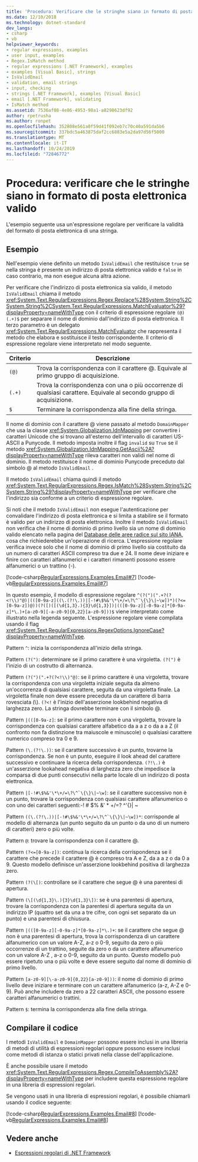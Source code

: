 ```yaml
---
title: 'Procedura: Verificare che le stringhe siano in formato di posta elettronica valido'
ms.date: 12/10/2018
ms.technology: dotnet-standard
dev_langs:
- csharp
- vb
helpviewer_keywords:
- regular expressions, examples
- user input, examples
- Regex.IsMatch method
- regular expressions [.NET Framework], examples
- examples [Visual Basic], strings
- IsValidEmail
- validation, email strings
- input, checking
- strings [.NET Framework], examples [Visual Basic]
- email [.NET Framework], validating
- IsMatch method
ms.assetid: 7536af08-4e86-4953-98a1-a8298623df92
author: rpetrusha
ms.author: ronpet
ms.openlocfilehash: 352808e561a0f59d41f092eb7c70c40a591da5b6
ms.sourcegitcommit: 337bdc5a463875daf2cc6883e5a2da97d56f5000
ms.translationtype: MT
ms.contentlocale: it-IT
ms.lasthandoff: 10/24/2019
ms.locfileid: "72846772"
---
```

# <a name="how-to-verify-that-strings-are-in-valid-email-format"></a>Procedura: verificare che le stringhe siano in formato di posta elettronica valido

L'esempio seguente usa un'espressione regolare per verificare la validità del formato di posta elettronica di una stringa.

## <a name="example"></a>Esempio

Nell'esempio viene definito un metodo `IsValidEmail` che restituisce `true` se nella stringa è presente un indirizzo di posta elettronica valido e `false` in caso contrario, ma non esegue alcuna altra azione.

Per verificare che l'indirizzo di posta elettronica sia valido, il metodo `IsValidEmail` chiama il metodo <xref:System.Text.RegularExpressions.Regex.Replace%28System.String%2CSystem.String%2CSystem.Text.RegularExpressions.MatchEvaluator%29?displayProperty=nameWithType> con il criterio di espressione regolare `(@)(.+)$` per separare il nome di dominio dall'indirizzo di posta elettronica. Il terzo parametro è un delegato <xref:System.Text.RegularExpressions.MatchEvaluator> che rappresenta il metodo che elabora e sostituisce il testo corrispondente. Il criterio di espressione regolare viene interpretato nel modo seguente.

|Criterio|Descrizione|
|-------------|-----------------|
|`(@)`|Trova la corrispondenza con il carattere @. Equivale al primo gruppo di acquisizione.|
|`(.+)`|Trova la corrispondenza con una o più occorrenze di qualsiasi carattere. Equivale al secondo gruppo di acquisizione.|
|`$`|Terminare la corrispondenza alla fine della stringa.|

Il nome di dominio con il carattere @ viene passato al metodo `DomainMapper` che usa la classe <xref:System.Globalization.IdnMapping> per convertire i caratteri Unicode che si trovano all'esterno dell'intervallo di caratteri US-ASCII a Punycode. Il metodo imposta inoltre il flag `invalid` su `True` se il metodo <xref:System.Globalization.IdnMapping.GetAscii%2A?displayProperty=nameWithType> rileva caratteri non validi nel nome di dominio. Il metodo restituisce il nome di dominio Punycode preceduto dal simbolo @ al metodo `IsValidEmail` .

Il metodo `IsValidEmail` chiama quindi il metodo <xref:System.Text.RegularExpressions.Regex.IsMatch%28System.String%2CSystem.String%29?displayProperty=nameWithType> per verificare che l'indirizzo sia conforme a un criterio di espressione regolare.

Si noti che il metodo `IsValidEmail` non esegue l'autenticazione per convalidare l'indirizzo di posta elettronica e si limita a stabilire se il formato è valido per un indirizzo di posta elettronica. Inoltre il metodo `IsValidEmail` non verifica che il nome di dominio di primo livello sia un nome di dominio valido elencato nella pagina del [Database delle aree radice sul sito IANA](https://www.iana.org/domains/root/db), cosa che richiederebbe un'operazione di ricerca. L'espressione regolare verifica invece solo che il nome di dominio di primo livello sia costituito da un numero di caratteri ASCII compreso tra due e 24. Il nome deve iniziare e finire con caratteri alfanumerici e i caratteri rimanenti possono essere alfanumerici o un trattino (-).

[!code-csharp[RegularExpressions.Examples.Email#7](../../../samples/snippets/csharp/VS_Snippets_CLR/RegularExpressions.Examples.Email/cs/example4.cs#7)]
[!code-vb[RegularExpressions.Examples.Email#7](../../../samples/snippets/visualbasic/VS_Snippets_CLR/RegularExpressions.Examples.Email/vb/example4.vb#7)]

In questo esempio, il modello di espressione regolare ``^(?(")(".+?(?<!\\)"@)|(([0-9a-z]((\.(?!\.))|[-!#\$%&'\*\+/=\?\^`\{\}\|~\w])*)(?<=[0-9a-z])@))(?([)([(\d{1,3}.){3}\d{1,3}])|(([0-9a-z][-0-9a-z]*[0-9a-z]*\.)+[a-z0-9][-a-z0-9]{0,22}[a-z0-9]))$`` viene interpretato come illustrato nella legenda seguente. L'espressione regolare viene compilata usando il flag <xref:System.Text.RegularExpressions.RegexOptions.IgnoreCase?displayProperty=nameWithType>.

Pattern `^`: inizia la corrispondenza all'inizio della stringa.

Pattern `(?(")`: determinare se il primo carattere è una virgoletta. `(?(")` è l'inizio di un costrutto di alternanza.

Pattern `(?(")(".+?(?<!\\)"@)`: se il primo carattere è una virgoletta, trovare la corrispondenza con una virgoletta iniziale seguita da almeno un'occorrenza di qualsiasi carattere, seguita da una virgoletta finale. La virgoletta finale non deve essere preceduta da un carattere di barra rovesciata (\\). `(?<!` è l'inizio dell'asserzione lookbehind negativa di larghezza zero. La stringa dovrebbe terminare con il simbolo @.

Pattern `|(([0-9a-z]`: se il primo carattere non è una virgoletta, trovare la corrispondenza con qualsiasi carattere alfabetico da a a z o da a a Z (il confronto non fa distinzione tra maiuscole e minuscole) o qualsiasi carattere numerico compreso tra 0 e 9.

Pattern `(\.(?!\.))`: se il carattere successivo è un punto, trovarne la corrispondenza. Se non è un punto, eseguire il look ahead del carattere successivo e continuare la ricerca della corrispondenza. `(?!\.)` è un'asserzione lookahead negativa di larghezza zero che impedisce la comparsa di due punti consecutivi nella parte locale di un indirizzo di posta elettronica.

Pattern ``|[-!#\$%&'\*\+/=\?\^`\{\}\|~\w]``: se il carattere successivo non è un punto, trovare la corrispondenza con qualsiasi carattere alfanumerico o con uno dei caratteri seguenti:-! # $% &' * +/=? ^'{}| ~

Pattern ``((\.(?!\.))|[-!#\$%&'\*\+/=\?\^`\{\}\|~\w])*``: corrisponde al modello di alternanza (un punto seguito da un punto o da uno di un numero di caratteri) zero o più volte.

Pattern `@`: trovare la corrispondenza con il carattere @.

Pattern `(?<=[0-9a-z])`: continua la ricerca della corrispondenza se il carattere che precede il carattere @ è compreso tra A e Z, da a a z o da 0 a 9. Questo modello definisce un'asserzione lookbehind positiva di larghezza zero.

Pattern `(?(\[)`: controllare se il carattere che segue @ è una parentesi di apertura.

Pattern `(\[(\d{1,3}\.){3}\d{1,3}\])`: se è una parentesi di apertura, trovare la corrispondenza con la parentesi di apertura seguita da un indirizzo IP (quattro set da una a tre cifre, con ogni set separato da un punto) e una parentesi di chiusura.

Pattern `|(([0-9a-z][-0-9a-z]*[0-9a-z]*\.)+`: se il carattere che segue @ non è una parentesi di apertura, trova la corrispondenza di un carattere alfanumerico con un valore A-Z, a-z o 0-9, seguito da zero o più occorrenze di un trattino, seguite da zero o da un carattere alfanumerico con un valore A-Z , a-z o 0-9, seguito da un punto. Questo modello può essere ripetuto una o più volte e deve essere seguito dal nome di dominio di primo livello.

Pattern `[a-z0-9][\-a-z0-9]{0,22}[a-z0-9]))`: il nome di dominio di primo livello deve iniziare e terminare con un carattere alfanumerico (a-z, A-Z e 0-9). Può anche includere da zero a 22 caratteri ASCII, che possono essere caratteri alfanumerici o trattini.

Pattern `$`: termina la corrispondenza alla fine della stringa.

## <a name="compile-the-code"></a>Compilare il codice

I metodi `IsValidEmail` e `DomainMapper` possono essere inclusi in una libreria di metodi di utilità di espressioni regolari oppure possono essere inclusi come metodi di istanza o statici privati nella classe dell'applicazione.

È anche possibile usare il metodo <xref:System.Text.RegularExpressions.Regex.CompileToAssembly%2A?displayProperty=nameWithType> per includere questa espressione regolare in una libreria di espressioni regolari.

Se vengono usati in una libreria di espressioni regolari, è possibile chiamarli usando il codice seguente:

[!code-csharp[RegularExpressions.Examples.Email#8](../../../samples/snippets/csharp/VS_Snippets_CLR/RegularExpressions.Examples.Email/cs/example4.cs#8)]
[!code-vb[RegularExpressions.Examples.Email#8](../../../samples/snippets/visualbasic/VS_Snippets_CLR/RegularExpressions.Examples.Email/vb/example4.vb#8)]

## <a name="see-also"></a>Vedere anche

- [Espressioni regolari di .NET Framework](../../../docs/standard/base-types/regular-expressions.md)
